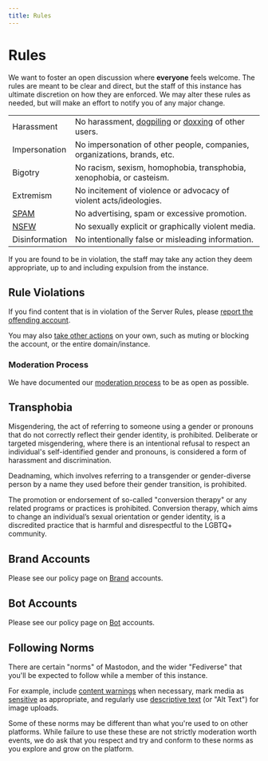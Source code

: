 ```yaml
---
title: Rules
---
```


# Rules

We want to foster an open discussion where **everyone** feels welcome.
The rules are meant to be clear and direct, but the staff of this instance has ultimate discretion on how they are enforced.
We may alter these rules as needed, but will make an effort to notify you of any major change.

|                 |                                                                          |
|-----------------|--------------------------------------------------------------------------|
| Harassment      | No harassment, [dogpiling](https://en.wikipedia.org/wiki/Dogpiling_(Internet)) or [doxxing](https://en.wikipedia.org/wiki/Doxing) of other users. |
| Impersonation   | No impersonation of other people, companies, organizations, brands, etc. |
| Bigotry         | No racism, sexism, homophobia, transphobia, xenophobia, or casteism.     |
| Extremism       | No incitement of violence or advocacy of violent acts/ideologies.        |
| [SPAM](/rules/spam)            | No advertising, spam or excessive promotion.                             |
| [NSFW](/rules/nsfw)            | No sexually explicit or graphically violent media.                       |
| Disinformation  | No intentionally false or misleading information.                        |

If you are found to be in violation, the staff may take any action they deem appropriate, up to and including expulsion from the instance.

## Rule Violations

If you find content that is in violation of the Server Rules, please [report the offending account](https://docs.joinmastodon.org/user/moderating/#report).

You may also [take other actions](https://docs.joinmastodon.org/user/moderating/) on your own, such as muting or blocking the account, or the entire domain/instance.

### Moderation Process

We have documented our [moderation process](/rules/process) to be as open as possible.

## Transphobia

Misgendering, the act of referring to someone using a gender or pronouns that do not correctly reflect their gender identity, is prohibited.
Deliberate or targeted misgendering, where there is an intentional refusal to respect an individual's self-identified gender and pronouns, is considered a form of harassment and discrimination.

Deadnaming, which involves referring to a transgender or gender-diverse person by a name they used before their gender transition, is prohibited.

The promotion or endorsement of so-called "conversion therapy" or any related programs or practices is prohibited.
Conversion therapy, which aims to change an individual’s sexual orientation or gender identity, is a discredited practice that is harmful and disrespectful to the LGBTQ+ community.

## Brand Accounts

Please see our policy page on [Brand](/rules/brands) accounts.

## Bot Accounts

Please see our policy page on [Bot](/rules/bots) accounts.

## Following Norms

There are certain "norms" of Mastodon, and the wider "Fediverse" that you'll be expected to follow while a member of this instance.

For example, include [content warnings](https://docs.joinmastodon.org/user/posting/#cw) when necessary, mark media as [sensitive](https://docs.joinmastodon.org/user/posting/#cw) as appropriate, and regularly use [descriptive text](https://docs.joinmastodon.org/user/posting/#edit) (or "Alt Text") for image uploads.

Some of these norms may be different than what you're used to on other platforms.
While failure to use these these are not strictly moderation worth events, we do ask that you respect and try and conform to these norms as you explore and grow on the platform.
